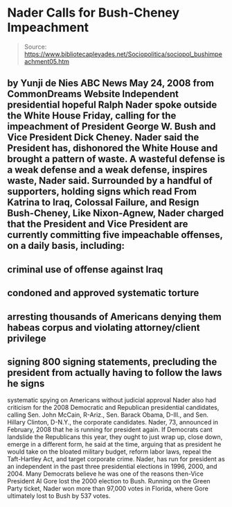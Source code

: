# Nader Calls for Bush-Cheney Impeachment

> Source: https://www.bibliotecapleyades.net/Sociopolitica/sociopol_bushimpeachment05.htm

by Yunji de Nies
ABC News
May 24, 2008
from
CommonDreams Website
Independent presidential hopeful Ralph Nader
spoke outside the White House Friday, calling for the impeachment of
President George W. Bush and Vice President Dick Cheney.
Nader said the President has,
dishonored the White House and brought a
pattern of waste.
A wasteful defense is a weak defense and a
weak defense, inspires waste, Nader said.
Surrounded by a handful of supporters, holding
signs which read From Katrina to Iraq, Colossal Failure, and Resign
Bush-Cheney, Like Nixon-Agnew, Nader charged that the President and Vice
President are currently
committing five impeachable offenses, on a
daily basis, including:
-
criminal use of offense against Iraq
-
condoned and approved systematic torture
-
arresting thousands of Americans
denying them habeas corpus and violating attorney/client privilege
-
signing 800 signing statements,
precluding the president from actually having to follow the laws he
signs
-
systematic spying on Americans without
judicial approval
Nader also had criticism for the 2008 Democratic
and Republican presidential candidates, calling Sen. John McCain, R-Ariz.,
Sen. Barack Obama, D-Ill., and Sen. Hillary Clinton, D-N.Y., the corporate
candidates.
Nader, 73,
announced in February, 2008 that he is
running for president again.
If Democrats cant landslide the
Republicans this year, they ought to just wrap up, close down, emerge in
a different form, he said at the time, arguing that as president he
would take on the bloated military budget, reform labor laws, repeal
the Taft-Hartley Act, and target corporate crime.
Nader, has run for president as an independent
in the past three presidential elections in 1996, 2000, and 2004. Many
Democrats believe he was one of the reasons then-Vice President Al Gore
lost the 2000 election to Bush.
Running on the Green Party ticket, Nader won
more than 97,000 votes in Florida, where Gore ultimately lost to Bush by 537
votes.
